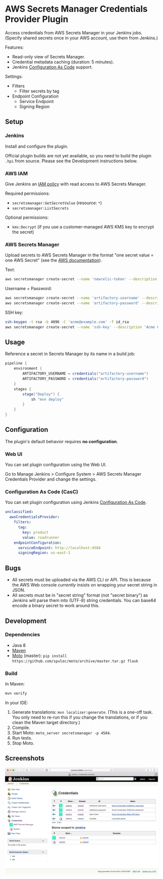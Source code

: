 # AWS Secrets Manager Credentials Provider Plugin

Access credentials from AWS Secrets Manager in your Jenkins jobs. (Specify shared secrets once in your AWS account, use them from Jenkins.)

Features:

- Read-only view of Secrets Manager.
- Credential metadata caching (duration: 5 minutes).
- Jenkins [Configuration As Code](https://github.com/jenkinsci/configuration-as-code-plugin) support.

Settings:

- Filters
  - Filter secrets by tag
- Endpoint Configuration
  - Service Endpoint
  - Signing Region

## Setup 

### Jenkins

Install and configure the plugin.

Official plugin builds are not yet available, so you need to build the plugin `.hpi` from source. Please see the Development instructions below.

### AWS IAM

Give Jenkins an [IAM policy](https://docs.aws.amazon.com/secretsmanager/latest/userguide/auth-and-access_identity-based-policies.html) with read access to AWS Secrets Manager.

Required permissions:

- `secretsmanager:GetSecretValue` (resource: `*`)
- `secretsmanager:ListSecrets`

Optional permissions:

- `kms:Decrypt` (if you use a customer-managed AWS KMS key to encrypt the secret)

### AWS Secrets Manager

Upload secrets to AWS Secrets Manager in the format "one secret value = one AWS Secret" (see the [AWS documentation](https://docs.aws.amazon.com/cli/latest/reference/secretsmanager/create-secret.html)).

Text:

```bash
aws secretsmanager create-secret --name 'newrelic-token' --description 'Acme Corp Newrelic API token' --secret-string 'abc123'
```

Username + Password:

```bash
aws secretsmanager create-secret --name 'artifactory-username' --description 'Acme Corp Artifactory username' --secret-string 'joe'
aws secretsmanager create-secret --name 'artifactory-password' --description 'Acme Corp Artifactory password' --secret-string 'supersecret'
```

SSH key:

```bash
ssh-keygen -t rsa -b 4096 -C 'acme@example.com' -f id_rsa
aws secretsmanager create-secret --name 'ssh-key' --description 'Acme Corp SSH key' --secret-string 'file://id_rsa'
```

## Usage 

Reference a secret in Secrets Manager by its name in a build job:

```groovy
pipeline {
    environment {
        ARTIFACTORY_USERNAME = credentials("artifactory-username")
        ARTIFACTORY_PASSWORD = credentials("artifactory-password")
    }
    stages {
        stage("Deploy") {
            sh "mvn deploy"
        }
    }
}
```

## Configuration

The plugin's default behavior requires **no configuration**.

### Web UI

You can set plugin configuration using the Web UI.

Go to Manage Jenkins > Configure System > AWS Secrets Manager Credentials Provider and change the settings.

### Configuration As Code (CasC)

You can set plugin configuration using Jenkins [Configuration As Code](https://github.com/jenkinsci/configuration-as-code-plugin).

```yaml
unclassified:
  awsCredentialsProvider:
    filters:
      tag:
        key: product
        value: roadrunner
    endpointConfiguration:
      serviceEndpoint: http://localhost:4584
      signingRegion: us-east-1
```

## Bugs

- All secrets must be uploaded via the AWS CLI or API. This is because the AWS Web console *currently* insists on wrapping your secret string in JSON.
- All secrets must be in "secret string" format (not "secret binary") as Jenkins will parse them into (UTF-8) string credentials. You can base64 encode a binary secret to work around this.

## Development

### Dependencies

- Java 8
- [Maven](https://maven.apache.org)
- [Moto](https://github.com/spulec/moto) (master): `pip install https://github.com/spulec/moto/archive/master.tar.gz flask`

### Build 

In Maven:

```bash
mvn verify
```

In your IDE:

1. Generate translations: `mvn localizer:generate`. (This is a one-off task. You only need to re-run this if you change the translations, or if you clean the Maven target directory.)
2. Compile.
3. Start Moto: `moto_server secretsmanager -p 4584`.
4. Run tests.
5. Stop Moto.


## Screenshots

![Credentials screen](img/plugin.png)
